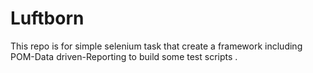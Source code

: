 # Luftborn
This repo is for simple selenium task that create a framework including POM-Data driven-Reporting to build some test scripts .
